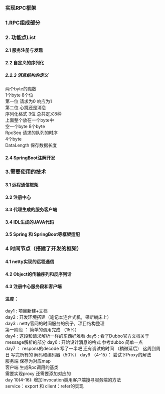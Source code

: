 ### 实现RPC框架
### 1.RPC组成部分
### 2. 功能点List
#### 2.1 服务注册与发现
#### 2.2 自定义的序列化
##### 2.2.3 消息结构的定义
两个byte的魔数  
1个byte 8个位    
第一位 请求为0 响应为1  
第二位 心跳还是消息  
序列化格式 3位 总共定义8种  
上面整个放在一个byte中  
空一个byte
8个byte  
RpcSeq 请求的队列的时序  
4个byte  
DataLength 保存数据长度
#### 2.4 SpringBoot注解开发
### 3.需要使用的技术
#### 3.1 远程通信框架
#### 3.2 注册中心
#### 3.3 代理生成的服务客户端
#### 3.4 IDL生成的JAVA代码
#### 3.5 Spring 和 SpringBoot等框架适配
### 4 时间节点（搭建了开发的框架）
#### 4.1 netty实现的远程通信
#### 4.2 Object的传输序列和反序列话
#### 4.3 注册中心服务段和客户端

#### 进度：
day1 : 项目新建+文档  
day2 : 开发环境搭建（笔记本连台式机，果断躺床上）  
day3 : netty官网的时间服务的例子，项目结构整理   
第一阶段 ： 简单的调用完成 （15%）  
day4 : 这段和请求解析一样的东西好难看
day5 : 看了Dubbo官方文档关于message解析的部分
day6 : 开始设计消息的格式 参考dubbo 简单一点  
day7 ： respons的decode 写了一半吧 还有调试的时间 （稍微延后）
这周到周日 写完所有的 解码和编码器（50%）
day9 （4-15）： 尝试下Proxy的解法  
服务端 保存为对应map  
客户端 生成Rpc调用的基类  
需要实现proxy 还需要添加对应的  
day 10(4-16):
增加Invocation类用客户端搜寻服务端的方法  
service：export 和 client：refer的实现

